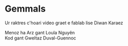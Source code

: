 # Gemmals
Ur raktres c'hoari video graet e fablab lise Diwan Karaez

Menoz ha Arz gant Loula Nguyên<br>
Kod gant Gweltaz Duval-Guennoc
